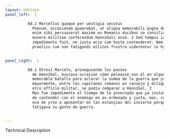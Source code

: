 ```yaml
---
layout: edition
panel_left:  |

          68.1 Marcellus quoque per uestigia secutus
            Poenum, occasionem quaerebat, ut aliqua memorabili pugna de summa belli decerneret. Iam
            enim sibi persuaserat maxime ex Romanis ducibus se consilio solertia disciplina ac omni
            munere militiae conferendum Hannibali esse. 2 Sed tempus iam instantis hyemis
            impedimento fuit, ne iusta acie cum hoste contenderet. Nam leuibus quibusdam commissis
            praeliis cum non fatigandi milites frustra uiderentur in hyberna concessit.
        

panel_right:  |

          68.1 Otrosí Marcelo, proseguiendo los passos
            de Hanníbal, buscava occasión cómo peleasse con él en alguna
            memorable batalla para aclarar la summa de la guerra que ya se tenía por dicho que él
            mayormente, entre los capitanes romanos en consejo y diligencia y disciplina y en todo
            otro officio militar, se podía comparar a Hanníbal. 2
            Mas fue impedimento el tiempo de la ynvernada que ya instava, para que no oviesse logar
            de contender con el enemigo en as ordenada y justa, mas, cometidas algunas escaramuças,
            ovo de yrse a aposentar en las estançias del invierno porque no pareciesse que en balde
            fatigava su gente de guerra.
        

---
```


 Technical Description 